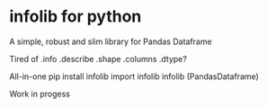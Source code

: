# infolib for python
 A simple, robust and slim library for Pandas Dataframe
 
Tired of .info .describe .shape .columns .dtype?
 
All-in-one pip install infolib import infolib infolib (PandasDataframe)

Work in progess
